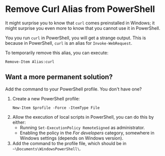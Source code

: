 # Remove Curl Alias from PowerShell

It might surprise you to know that `curl` comes preinstalled in Windows; it might surprise you even more to know that you cannot use it in PowerShell.

You you run `curl` in PowerShell, you will get a strange output. This is because in PowerShell, `curl` is an alias for `Invoke-WebRequest`.

To temporarily remove this alias, you can execute:

```
Remove-Item Alias:curl
```

## Want a more permanent solution?

Add the command to your PowerShell profile. You don't have one?

1. Create a new PowerShell profile:
	```
	New-Item $profile -Force -ItemType File
	```
2. Allow the execution of local scripts in PowerShell, you can do this by either:
	- Running `Set-ExecutionPolicy RemoteSigned` as administrator.
	- Enabling the policy in the _For developers_ category, somewhere in Windows settings (depends on Windows version).
3. Add the command to the profile file, which should be in `~\Documents\WindowsPowerShell\`.